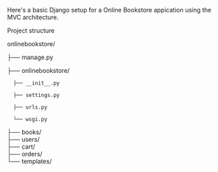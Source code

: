 Here's a basic Django setup for a Online Bookstore appication using the MVC architecture.

Project structure

onlinebookstore/

├── manage.py

├── onlinebookstore/         
      
      ├── __init__.py
      
      ├── settings.py
      
      ├── urls.py
      
      └── wsgi.py
├── books/                   
├── users/                   
├── cart/                    
├── orders/                  
└── templates/
